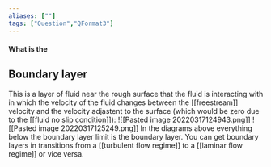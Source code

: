 ```yaml
---
aliases: [""]
tags: ["Question","QFormat3"]
---
```


#### What is the
## Boundary layer
This is a layer of fluid near the rough surface that the fluid is interacting with in which the velocity of the fluid changes between the [[freestream]] velocity and the velocity adjastent to the surface (which would be zero due to the [[fluid no slip condition]]):
![[Pasted image 20220317124943.png]]
![[Pasted image 20220317125249.png]]
In the diagrams above everything below the boundary layer limit is the boundary layer. You can get boundary layers in transitions from a [[turbulent flow regime]] to a [[laminar flow regime]] or vice versa.